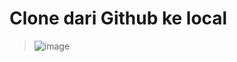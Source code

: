 # Clone dari Github ke local
> ![image](https://user-images.githubusercontent.com/74203416/100515908-51b9c180-31b2-11eb-958d-1966871478b4.png)
